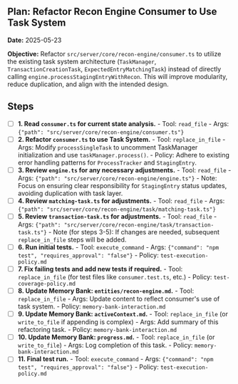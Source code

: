 ## Plan: Refactor Recon Engine Consumer to Use Task System

**Date:** 2025-05-23

**Objective:** Refactor `src/server/core/recon-engine/consumer.ts` to utilize the existing task system architecture (`TaskManager`, `TransactionCreationTask`, `ExpectedEntryMatchingTask`) instead of directly calling `engine.processStagingEntryWithRecon`. This will improve modularity, reduce duplication, and align with the intended design.

## Steps

- [ ] **1. Read `consumer.ts` for current state analysis.**
      - Tool: `read_file`
      - Args: `{"path": "src/server/core/recon-engine/consumer.ts"}`
- [ ] **2. Refactor `consumer.ts` to use Task System.**
      - Tool: `replace_in_file`
      - Args: Modify `processSingleTask` to uncomment TaskManager initialization and use `taskManager.process()`.
      - Policy: Adhere to existing error handling patterns for `ProcessTracker` and `StagingEntry`.
- [ ] **3. Review `engine.ts` for any necessary adjustments.**
      - Tool: `read_file`
      - Args: `{"path": "src/server/core/recon-engine/engine.ts"}`
      - Note: Focus on ensuring clear responsibility for `StagingEntry` status updates, avoiding duplication with task layer.
- [ ] **4. Review `matching-task.ts` for adjustments.**
      - Tool: `read_file`
      - Args: `{"path": "src/server/core/recon-engine/task/matching-task.ts"}`
- [ ] **5. Review `transaction-task.ts` for adjustments.**
      - Tool: `read_file`
      - Args: `{"path": "src/server/core/recon-engine/task/transaction-task.ts"}`
      - Note (for steps 3-5): If changes are needed, subsequent `replace_in_file` steps will be added.
- [ ] **6. Run initial tests.**
      - Tool: `execute_command`
      - Args: `{"command": "npm test", "requires_approval": "false"}`
      - Policy: `test-execution-policy.md`
- [ ] **7. Fix failing tests and add new tests if required.**
      - Tool: `replace_in_file` (for test files like `consumer.test.ts`, etc.)
      - Policy: `test-coverage-policy.md`
- [ ] **8. Update Memory Bank: `entities/recon-engine.md`.**
      - Tool: `replace_in_file`
      - Args: Update content to reflect consumer's use of task system.
      - Policy: `memory-bank-interaction.md`
- [ ] **9. Update Memory Bank: `activeContext.md`.**
      - Tool: `replace_in_file` (or `write_to_file` if appending is complex)
      - Args: Add summary of this refactoring task.
      - Policy: `memory-bank-interaction.md`
- [ ] **10. Update Memory Bank: `progress.md`.**
      - Tool: `replace_in_file` (or `write_to_file`)
      - Args: Log completion of this task.
      - Policy: `memory-bank-interaction.md`
- [ ] **11. Final test run.**
      - Tool: `execute_command`
      - Args: `{"command": "npm test", "requires_approval": "false"}`
      - Policy: `test-execution-policy.md`

<!--
{
  "planName": "2025-05-23-recon-engine-consumer-refactor",
  "plan": [
    {
      "id": 1,
      "description": "Read consumer.ts for current state analysis.",
      "tool": "read_file",
      "args": {"path": "src/server/core/recon-engine/consumer.ts"},
      "success_condition": "file_content_obtained",
      "status": "pending"
    },
    {
      "id": 2,
      "description": "Refactor consumer.ts to use Task System.",
      "tool": "replace_in_file",
      "args": {"path": "src/server/core/recon-engine/consumer.ts", "diff": "TBD_IMPLEMENTATION_DETAILS"},
      "success_condition": "file_modified_successfully",
      "status": "pending"
    },
    {
      "id": 3,
      "description": "Review engine.ts for any necessary adjustments.",
      "tool": "read_file",
      "args": {"path": "src/server/core/recon-engine/engine.ts"},
      "success_condition": "file_content_obtained",
      "status": "pending"
    },
    {
      "id": 4,
      "description": "Review matching-task.ts for adjustments.",
      "tool": "read_file",
      "args": {"path": "src/server/core/recon-engine/task/matching-task.ts"},
      "success_condition": "file_content_obtained",
      "status": "pending"
    },
    {
      "id": 5,
      "description": "Review transaction-task.ts for adjustments.",
      "tool": "read_file",
      "args": {"path": "src/server/core/recon-engine/task/transaction-task.ts"},
      "success_condition": "file_content_obtained",
      "status": "pending"
    },
    {
      "id": 6,
      "description": "Run initial tests.",
      "tool": "execute_command",
      "args": {"command": "npm test", "requires_approval": "false"},
      "success_condition": "command_executed_tests_pass_or_fail",
      "status": "pending"
    },
    {
      "id": 7,
      "description": "Fix failing tests and add new tests if required.",
      "tool": "replace_in_file",
      "args": {"path": "TBD_test_file.ts", "diff": "TBD_IMPLEMENTATION_DETAILS"},
      "success_condition": "file_modified_successfully",
      "status": "pending"
    },
    {
      "id": 8,
      "description": "Update Memory Bank: entities/recon-engine.md.",
      "tool": "replace_in_file",
      "args": {"path": "memory-bank/entities/recon-engine.md", "diff": "TBD_DOC_UPDATE_DETAILS"},
      "success_condition": "file_modified_successfully",
      "status": "pending"
    },
    {
      "id": 9,
      "description": "Update Memory Bank: activeContext.md.",
      "tool": "replace_in_file",
      "args": {"path": "memory-bank/activeContext.md", "diff": "TBD_APPEND_SUMMARY"},
      "success_condition": "file_modified_successfully",
      "status": "pending"
    },
    {
      "id": 10,
      "description": "Update Memory Bank: progress.md.",
      "tool": "replace_in_file",
      "args": {"path": "memory-bank/progress.md", "diff": "TBD_APPEND_LOG"},
      "success_condition": "file_modified_successfully",
      "status": "pending"
    },
    {
      "id": 11,
      "description": "Final test run.",
      "tool": "execute_command",
      "args": {"command": "npm test", "requires_approval": "false"},
      "success_condition": "command_executed_tests_pass",
      "status": "pending"
    }
  ]
}
-->
